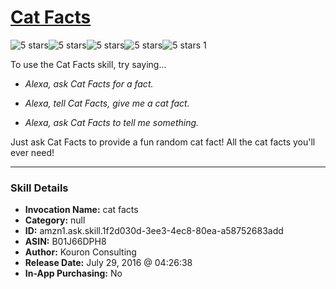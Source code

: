 # [Cat Facts](http://alexa.amazon.com/#skills/amzn1.ask.skill.1f2d030d-3ee3-4ec8-80ea-a58752683add)
![5 stars](../../images/ic_star_black_18dp_1x.png)![5 stars](../../images/ic_star_black_18dp_1x.png)![5 stars](../../images/ic_star_black_18dp_1x.png)![5 stars](../../images/ic_star_black_18dp_1x.png)![5 stars](../../images/ic_star_black_18dp_1x.png) 1

To use the Cat Facts skill, try saying...

* *Alexa, ask Cat Facts for a fact.*

* *Alexa, tell Cat Facts, give me a cat fact.*

* *Alexa, ask Cat Facts to tell me something.*

Just ask Cat Facts to provide a fun random cat fact! All the cat facts you'll ever need!

***

### Skill Details

* **Invocation Name:** cat facts
* **Category:** null
* **ID:** amzn1.ask.skill.1f2d030d-3ee3-4ec8-80ea-a58752683add
* **ASIN:** B01J66DPH8
* **Author:** Kouron Consulting
* **Release Date:** July 29, 2016 @ 04:26:38
* **In-App Purchasing:** No
